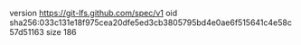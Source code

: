 version https://git-lfs.github.com/spec/v1
oid sha256:033c131e18f975cea20dfe5ed3cb3805795bd4e0ae6f515641c4e58c57d51163
size 186
